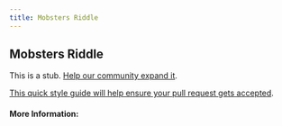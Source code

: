 ```yaml
---
title: Mobsters Riddle
---
```


## Mobsters Riddle

This is a stub. [Help our community expand it](https://github.com/freecodecamp/guides/tree/master/src/pages/articles/logic/mobsters-riddle/index.md).

[This quick style guide will help ensure your pull request gets accepted](https://github.com/freeCodeCamp/guides/blob/master/README.md).

<!-- The article goes here, in GitHub-flavored Markdown. Feel free to add YouTube videos, images, and CodePen/JSBin embeds  -->

#### More Information:
<!-- Please add any articles you think might be helpful to read before writing the article -->



